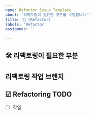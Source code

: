 ```yaml
---
name: Refactor Issue Template
about: '리팩토링이 필요한 코드를 수정합니다!'
title: '🔨 [Refactor] '
labels: 'Refactor'
assignees: ''

---
```



## 🛠️ 리팩토링이 필요한 부분

## 리팩토링 작업 브랜치

## ☑ Refactoring TODO
- [ ] 작업
